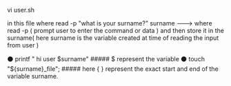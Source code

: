 vi user.sh

in this file where read -p "what is your surname?" surname  ---> where read -p ( prompt user to enter the command or data ) and then store it in the surname( here surname is the variable created at time of reading the input from user )

⚫ printf " hi user $surname"      ##### $ represent the variable
⚫ touch "${surname}_file";        ##### here { } represent the exact start and end of the variable surname.
